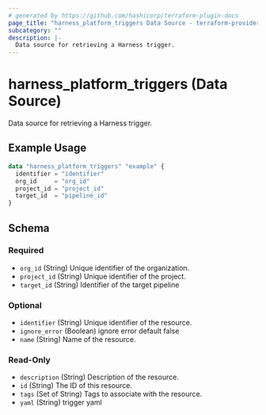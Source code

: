```yaml
---
# generated by https://github.com/hashicorp/terraform-plugin-docs
page_title: "harness_platform_triggers Data Source - terraform-provider-harness"
subcategory: ""
description: |-
  Data source for retrieving a Harness trigger.
---
```


# harness_platform_triggers (Data Source)

Data source for retrieving a Harness trigger.

## Example Usage

```terraform
data "harness_platform_triggers" "example" {
  identifier = "identifier"
  org_id     = "org_id"
  project_id = "project_id"
  target_id  = "pipeline_id"
}
```

<!-- schema generated by tfplugindocs -->
## Schema

### Required

- `org_id` (String) Unique identifier of the organization.
- `project_id` (String) Unique identifier of the project.
- `target_id` (String) Identifier of the target pipeline

### Optional

- `identifier` (String) Unique identifier of the resource.
- `ignore_error` (Boolean) ignore error default false
- `name` (String) Name of the resource.

### Read-Only

- `description` (String) Description of the resource.
- `id` (String) The ID of this resource.
- `tags` (Set of String) Tags to associate with the resource.
- `yaml` (String) trigger yaml
